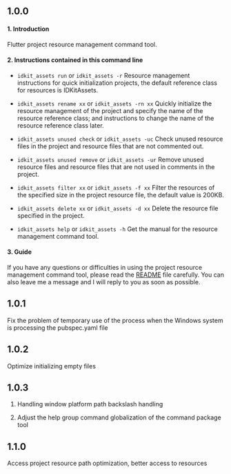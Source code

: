 ## 1.0.0

#### 1. Introduction

Flutter project resource management command tool.

#### 2. Instructions contained in this command line

- `idkit_assets run` or `idkit_assets -r`
  Resource management instructions for quick initialization projects, the default reference class for resources is IDKitAssets.

- `idkit_assets rename xx` or `idkit_assets -rn xx`
  Quickly initialize the resource management of the project and specify the name of the resource reference class; and instructions to change the name of the resource reference class later.

- `idkit_assets unused check` or `idkit_assets -uc`
  Check unused resource files in the project and resource files that are not commented out.

- `idkit_assets unused remove` or `idkit_assets -ur`
  Remove unused resource files and resource files that are not used in comments in the project.

- `idkit_assets filter xx` or `idkit_assets -f xx`
  Filter the resources of the specified size in the project resource file, the default value is 200KB.

- `idkit_assets delete xx` or `idkit_assets -d xx`
  Delete the resource file specified in the project.

- `idkit_assets help` or `idkit_assets -h`
  Get the manual for the resource management command tool.

#### 3. Guide

If you have any questions or difficulties in using the project resource management command tool, please read the [README](https://github.com/zhoushuangjian001/idkit_assets/blob/master/README.md) file carefully. You can also leave me a message and I will reply to you as soon as possible.

## 1.0.1

Fix the problem of temporary use of the process when the Windows system is processing the pubspec.yaml file

## 1.0.2

Optimize initializing empty files

## 1.0.3

1. Handling window platform path backslash handling

2. Adjust the help group command globalization of the command package tool

## 1.1.0

Access project resource path optimization, better access to resources
